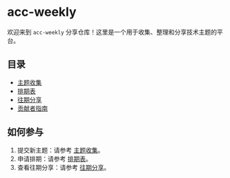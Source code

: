 # acc-weekly

欢迎来到 `acc-weekly` 分享仓库！这里是一个用于收集、整理和分享技术主题的平台。

## 目录

- [主题收集](./topics/README.md)
- [排期表](./schedule/README.md)
- [往期分享](./archives/README.md)
- [贡献者指南](./contributors/README.md)

## 如何参与

1. 提交新主题：请参考 [主题收集](./topics/README.md)。
2. 申请排期：请参考 [排期表](./schedule/README.md)。
3. 查看往期分享：请参考 [往期分享](./archives/README.md)。